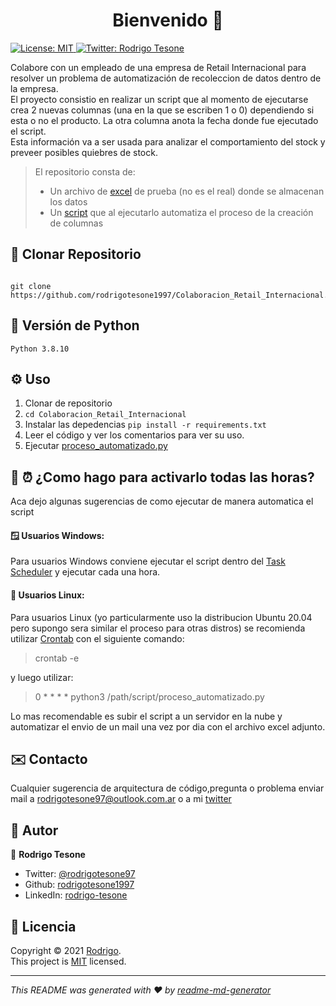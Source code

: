 <h1 align="center">Bienvenido 👋</h1>
<p>
  <a href="LICENSE" target="_blank">
    <img alt="License: MIT" src="https://img.shields.io/badge/License-MIT-yellow.svg" />
  </a>
  <a href="https://twitter.com/rodrigotesone97" target="_blank">
    <img alt="Twitter: Rodrigo Tesone" src="https://img.shields.io/twitter/follow/rodrigotesone97.svg?style=social" />
  </a>
</p>

Colabore con un empleado de una empresa de Retail Internacional para resolver un problema de automatización de recoleccion de datos dentro de la empresa.</br>
El proyecto consistio en realizar un script que al momento de ejecutarse crea 2 nuevas columnas (una en la que se escriben 1 o 0) dependiendo si esta o no el producto. La otra columna anota la fecha donde fue ejecutado el script.</br>
Esta información va a ser usada para analizar el comportamiento del stock y preveer posibles quiebres de stock.

> El repositorio consta de:</br>
> - Un archivo de [excel](inventario.xlsx) de prueba (no es el real) donde se almacenan los datos
> - Un [script](proceso_automatizado.py) que al ejecutarlo automatiza el proceso de la creación de columnas

## 📂 Clonar Repositorio

```

git clone https://github.com/rodrigotesone1997/Colaboracion_Retail_Internacional.git

```

## 🐍 Versión de Python

```
Python 3.8.10
```

## ⚙️ Uso
1. Clonar de repositorio
2. `cd Colaboracion_Retail_Internacional`
3. Instalar las depedencias `pip install -r requirements.txt`
4. Leer el código y ver los comentarios para ver su uso.
5. Ejecutar [proceso_automatizado.py](proceso_automatizado.py)

## 🤔 ⏰ ¿Como hago para activarlo todas las horas?

Aca dejo algunas sugerencias de como ejecutar de manera automatica el script

#### 🪟 Usuarios Windows:

Para usuarios Windows conviene ejecutar el script dentro del [Task Scheduler](https://www.jcchouinard.com/python-automation-using-task-scheduler/) y ejecutar cada una hora.

#### 🐧 Usuarios Linux:

Para usuarios Linux (yo particularmente uso la distribucion Ubuntu 20.04 pero supongo sera similar el proceso para otras distros) se recomienda utilizar [Crontab](https://www.digitalocean.com/community/tutorials/how-to-use-cron-to-automate-tasks-ubuntu-1804) con el siguiente comando:
> crontab -e

y luego utilizar:<br />

> 0 \* \* \* \* python3 /path/script/proceso_automatizado.py

Lo mas recomendable es subir el script a un servidor en la nube y automatizar el envio de un mail una vez por dia con el archivo excel adjunto.

## ✉️ Contacto

Cualquier sugerencia de arquitectura de código,pregunta o problema enviar mail a rodrigotesone97@outlook.com.ar o a mi [twitter](https://twitter.com/rodrigotesone97)

## 🤔 Autor

👤 **Rodrigo Tesone**

* Twitter: [@rodrigotesone97](https://twitter.com/rodrigotesone97)
* Github: [rodrigotesone1997](https://github.com/rodrigotesone1997)
* LinkedIn: [rodrigo-tesone](https://linkedin.com/in/rodrigo-tesone)


## 📝 Licencia

Copyright © 2021 [Rodrigo](https://github.com/rodrigotesone1997).</br>
This project is [MIT](LICENSE) licensed.

***
_This README was generated with ❤️ by [readme-md-generator](https://github.com/kefranabg/readme-md-generator)_

